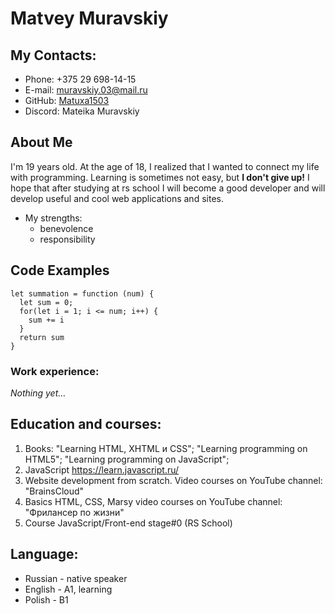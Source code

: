 # Matvey Muravskiy

## My Contacts:
* Phone: +375 29 698-14-15
* E-mail: [muravskiy.03@mail.ru](https://muravskiy.03@mail.ru)
* GitHub: [Matuxa1503](https://github.com/Matuxa1503)
* Discord: Mateika Muravskiy

## About Me
I'm 19 years old. At the age of 18, I realized that I wanted to connect my life with programming. Learning is sometimes not easy, but **I don't give up!** I hope that after studying at rs school I will become a good developer and will develop useful and cool web applications and sites.
* My strengths:
    - benevolence 
    - responsibility

## Code Examples
```
let summation = function (num) {
  let sum = 0;
  for(let i = 1; i <= num; i++) {
    sum += i
  }
  return sum
}
```
### Work experience:
*Nothing yet…*

## Education and courses:
1. Books: "Learning HTML, XHTML и CSS"; "Learning programming on HTML5"; "Learning programming on JavaScript"; 
2. JavaScript https://learn.javascript.ru/
3. Website development from scratch. Video courses on YouTube channel: "BrainsCloud"
4. Basics HTML, CSS, Marsy video courses on YouTube channel: "Фрилансер по жизни"
5. Course JavaScript/Front-end stage#0 (RS School)

## Language:
* Russian - native speaker
* English - A1, learning
* Polish  - B1